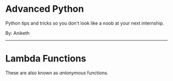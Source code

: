 # Advanced Python

Python tips and tricks so you don't look like a noob at your next internship.

By: Aniketh

- - - 

# Lambda Functions

These are also known as *antonymous* functions.

